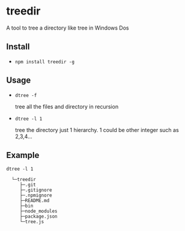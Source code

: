 treedir
======

A tool to tree a directory like tree in Windows Dos

Install
-------
* `npm install treedir -g`


Usage
-----
* `dtree -f`

  tree all the files and directory in recursion

* `dtree -l 1`

  tree the directory just 1 hierarchy. 1 could be other integer such as 2,3,4...

Example
----
`dtree -l 1`
```
  └─treedir
     ├─.git
     ├─.gitignore
     ├─.npmignore
     ├─README.md
     ├─bin
     ├─node_modules
     ├─package.json
     └─tree.js
```